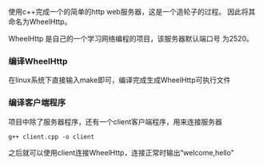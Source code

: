 使用c++完成一个的简单的http web服务器，这是一个造轮子的过程。
因此将其命名为WheelHttp。

WheelHttp 是自己的一个学习网络编程的项目，该服务器默认端口号
为2520。

### 编译WheelHttp
在linux系统下直接输入make即可，编译完成生成WheelHttp可执行文件


### 编译客户端程序
项目中除了服务器程序，还有一个client客户端程序，用来连接服务器
``` 
g++ client.cpp -o client 
```
之后就可以使用client连接WheelHttp，连接正常时输出“welcome,hello"
